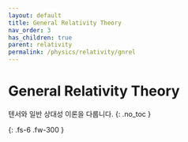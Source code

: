 ```yaml
---
layout: default
title: General Relativity Theory
nav_order: 3
has_children: true
parent: relativity
permalink: /physics/relativity/gnrel
---
```


# General Relativity Theory
텐서와 일반 상대성 이론을 다룹니다.
{: .no_toc }


{: .fs-6 .fw-300 }
